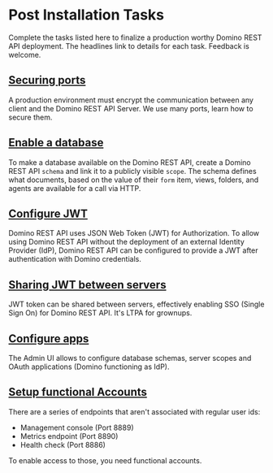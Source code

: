 # Post Installation Tasks

Complete the tasks listed here to finalize a production worthy Domino REST API deployment. The headlines link to details for each task. Feedback is welcome.

## [Securing ports](../installconfig/configuringPorts.md)

A production environment must encrypt the communication between any client and the Domino REST API Server. We use many ports, learn how to secure them.

## [Enable a database](../../howto/database/enablingadb.md)

To make a database available on the Domino REST API, create a Domino REST API `schema` and link it to a publicly visible `scope`. The schema defines what documents, based on the value of their `form` item, views, folders, and agents are available for a call via HTTP.

## [Configure JWT](../../references/security/authentication.md)

Domino REST API uses JSON Web Token (JWT) for Authorization. To allow using Domino REST API without the deployment of an external Identity Provider (IdP), Domino REST API can be configured to provide a JWT after authentication with Domino credentials.

## [Sharing JWT between servers](../../references/security/encryption.md)

JWT token can be shared between servers, effectively enabling SSO (Single Sign On) for Domino REST API. It's LTPA for grownups.

## [Configure apps](../../tutorial/adminui.md)

The Admin UI allows to configure database schemas, server scopes and OAuth applications (Domino functioning as IdP).

## [Setup functional Accounts](../installconfig/functionalUsers.md)

There are a series of endpoints that aren't associated with regular user ids:

- Management console (Port 8889)
- Metrics endpoint (Port 8890)
- Health check (Port 8886)

To enable access to those, you need functional accounts.
